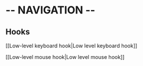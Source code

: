 # -- NAVIGATION -- #

## Hooks ##

  [[Low-level keyboard hook|Low level keyboard hook]]

  [[Low-level mouse hook|Low level mouse hook]]